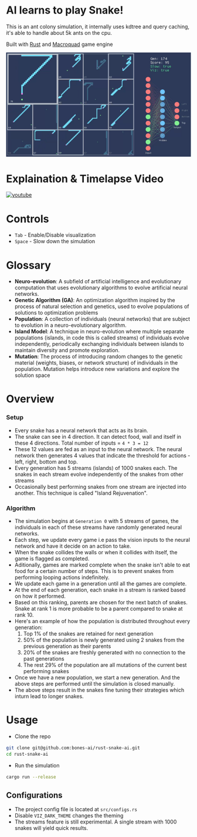 # AI learns to play Snake!
This is an ant colony simulation, it internally uses kdtree and query caching, it's able to handle about 5k ants on the cpu.

Built with [Rust](https://www.rust-lang.org/) and [Macroquad](https://github.com/not-fl3/macroquad) game engine

![screenshot](/screenshot.png)

# Explaination & Timelapse Video
[![youtube](https://img.youtube.com/vi/YPWy-3CTB-I/0.jpg)](https://youtu.be/YPWy-3CTB-I)

# Controls
- `Tab` - Enable/Disable visualization
- `Space` - Slow down the simulation

# Glossary
- **Neuro-evolution**: A subfield of artificial intelligence and evolutionary computation that uses evolutionary algorithms to evolve artificial neural networks.
- **Genetic Algorithm (GA)**: An optimization algorithm inspired by the process of natural selection and genetics, used to evolve populations of solutions to optimization problems
- **Population**: A collection of individuals (neural networks) that are subject to evolution in a neuro-evolutionary algorithm.
- **Island Model**: A technique in neuro-evolution where multiple separate populations (islands, in code this is called streams) of individuals evolve independently, periodically exchanging individuals between islands to maintain diversity and promote exploration.
- **Mutation**: The process of introducing random changes to the genetic material (weights, biases, or network structure) of individuals in the population. Mutation helps introduce new variations and explore the solution space

# Overview
### Setup
- Every snake has a neural network that acts as its brain.
- The snake can see in 4 direction. It can detect food, wall and itself in these 4 directions. Total number of inputs = `4 * 3 = 12`
- These 12 values are fed as an input to the neural network. The neural network then generates 4 values that indicate the threshold for actions - left, right, bottom and top.
- Every generation has 5 streams (islands) of 1000 snakes each. The snakes in each stream evolve independently of the snakes from other streams
- Occasionally best performing snakes from one stream are injected into another. This technique is called "Island Rejuvenation".
### Algorithm
- The simulation begins at `Generation 0` with 5 streams of games, the individuals in each of these streams have randomly generated neural networks.
- Each step, we update every game i.e pass the vision inputs to the neural network and have it decide on an action to take.
- When the snake collides the walls or when it collides with itself, the game is flagged as completed.
- Aditionally, games are marked complete when the snake isn't able to eat food for a certain number of steps. This is to prevent snakes from performing looping actions indefinitely.
- We update each game in a generation until all the games are complete.
- At the end of each generation, each snake in a stream is ranked based on how it performed. 
- Based on this ranking, parents are chosen for the next batch of snakes. Snake at rank 1 is more probable to be a parent compared to snake at rank 10.
- Here's an example of how the population is distributed throughout every generation:
    1. Top 1% of the snakes are retained for next generation
    2. 50% of the population is newly generated using 2 snakes from the previous generation as their parents
    3. 20% of the snakes are freshly generated with no connection to the past generations
    4. The rest 29% of the population are all mutations of the current best performing snakes
- Once we have a new population, we start a new generation. And the above steps are performed until the simulation is closed manually.
- The above steps result in the snakes fine tuning their strategies which inturn lead to longer snakes.

# Usage
- Clone the repo
```bash
git clone git@github.com:bones-ai/rust-snake-ai.git
cd rust-snake-ai
```
- Run the simulation
```bash
cargo run --release
```

## Configurations
- The project config file is located at `src/configs.rs`
- Disable `VIZ_DARK_THEME` changes the theming
- The streams feature is still experimental. A single stream with 1000 snakes will yield quick results.
